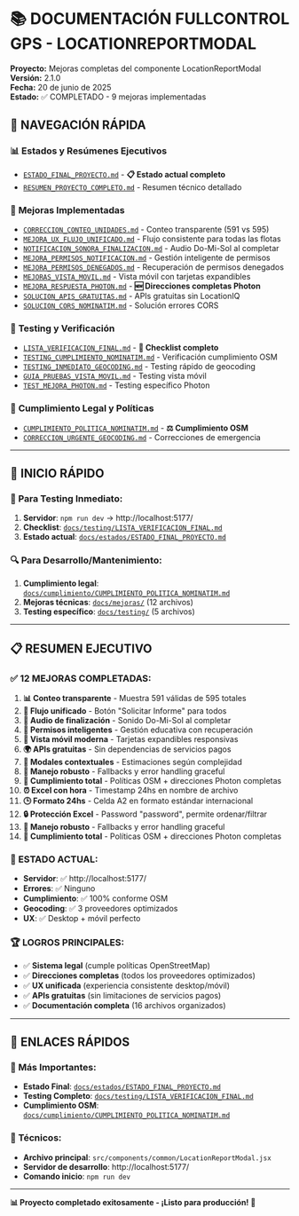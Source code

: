 # 📚 DOCUMENTACIÓN FULLCONTROL GPS - LOCATIONREPORTMODAL

**Proyecto:** Mejoras completas del componente LocationReportModal  
**Versión:** 2.1.0  
**Fecha:** 20 de junio de 2025  
**Estado:** ✅ COMPLETADO - 9 mejoras implementadas

## 🎯 NAVEGACIÓN RÁPIDA

### 📊 **Estados y Resúmenes Ejecutivos**

- [`ESTADO_FINAL_PROYECTO.md`](./docs/estados/ESTADO_FINAL_PROYECTO.md) - **📋 Estado actual completo**
- [`RESUMEN_PROYECTO_COMPLETO.md`](./docs/estados/RESUMEN_PROYECTO_COMPLETO.md) - Resumen técnico detallado

### 🚀 **Mejoras Implementadas**

- [`CORRECCION_CONTEO_UNIDADES.md`](./docs/mejoras/CORRECCION_CONTEO_UNIDADES.md) - Conteo transparente (591 vs 595)
- [`MEJORA_UX_FLUJO_UNIFICADO.md`](./docs/mejoras/MEJORA_UX_FLUJO_UNIFICADO.md) - Flujo consistente para todas las flotas
- [`NOTIFICACION_SONORA_FINALIZACION.md`](./docs/mejoras/NOTIFICACION_SONORA_FINALIZACION.md) - Audio Do-Mi-Sol al completar
- [`MEJORA_PERMISOS_NOTIFICACION.md`](./docs/mejoras/MEJORA_PERMISOS_NOTIFICACION.md) - Gestión inteligente de permisos
- [`MEJORA_PERMISOS_DENEGADOS.md`](./docs/mejoras/MEJORA_PERMISOS_DENEGADOS.md) - Recuperación de permisos denegados
- [`MEJORAS_VISTA_MOVIL.md`](./docs/mejoras/MEJORAS_VISTA_MOVIL.md) - Vista móvil con tarjetas expandibles
- [`MEJORA_RESPUESTA_PHOTON.md`](./docs/mejoras/MEJORA_RESPUESTA_PHOTON.md) - **🆕 Direcciones completas Photon**
- [`SOLUCION_APIS_GRATUITAS.md`](./docs/mejoras/SOLUCION_APIS_GRATUITAS.md) - APIs gratuitas sin LocationIQ
- [`SOLUCION_CORS_NOMINATIM.md`](./docs/mejoras/SOLUCION_CORS_NOMINATIM.md) - Solución errores CORS

### 🧪 **Testing y Verificación**

- [`LISTA_VERIFICACION_FINAL.md`](./docs/testing/LISTA_VERIFICACION_FINAL.md) - **🎯 Checklist completo**
- [`TESTING_CUMPLIMIENTO_NOMINATIM.md`](./docs/testing/TESTING_CUMPLIMIENTO_NOMINATIM.md) - Verificación cumplimiento OSM
- [`TESTING_INMEDIATO_GEOCODING.md`](./docs/testing/TESTING_INMEDIATO_GEOCODING.md) - Testing rápido de geocoding
- [`GUIA_PRUEBAS_VISTA_MOVIL.md`](./docs/testing/GUIA_PRUEBAS_VISTA_MOVIL.md) - Testing vista móvil
- [`TEST_MEJORA_PHOTON.md`](./docs/testing/TEST_MEJORA_PHOTON.md) - Testing específico Photon

### 📜 **Cumplimiento Legal y Políticas**

- [`CUMPLIMIENTO_POLITICA_NOMINATIM.md`](./docs/cumplimiento/CUMPLIMIENTO_POLITICA_NOMINATIM.md) - **⚖️ Cumplimiento OSM**
- [`CORRECCION_URGENTE_GEOCODING.md`](./docs/cumplimiento/CORRECCION_URGENTE_GEOCODING.md) - Correcciones de emergencia

---

## 🚀 INICIO RÁPIDO

### **🎯 Para Testing Inmediato:**

1. **Servidor**: `npm run dev` → http://localhost:5177/
2. **Checklist**: [`docs/testing/LISTA_VERIFICACION_FINAL.md`](./docs/testing/LISTA_VERIFICACION_FINAL.md)
3. **Estado actual**: [`docs/estados/ESTADO_FINAL_PROYECTO.md`](./docs/estados/ESTADO_FINAL_PROYECTO.md)

### **🔍 Para Desarrollo/Mantenimiento:**

1. **Cumplimiento legal**: [`docs/cumplimiento/CUMPLIMIENTO_POLITICA_NOMINATIM.md`](./docs/cumplimiento/CUMPLIMIENTO_POLITICA_NOMINATIM.md)
2. **Mejoras técnicas**: [`docs/mejoras/`](./docs/mejoras/) (12 archivos)
3. **Testing específico**: [`docs/testing/`](./docs/testing/) (5 archivos)

---

## 📋 RESUMEN EJECUTIVO

### **✅ 12 MEJORAS COMPLETADAS:**

1. **📊 Conteo transparente** - Muestra 591 válidas de 595 totales
2. **🔄 Flujo unificado** - Botón "Solicitar Informe" para todos
3. **🔔 Audio de finalización** - Sonido Do-Mi-Sol al completar
4. **🎯 Permisos inteligentes** - Gestión educativa con recuperación
5. **📱 Vista móvil moderna** - Tarjetas expandibles responsivas
6. **🌍 APIs gratuitas** - Sin dependencias de servicios pagos
7. **🎨 Modales contextuales** - Estimaciones según complejidad
8. **🔧 Manejo robusto** - Fallbacks y error handling graceful
9. **📜 Cumplimiento total** - Políticas OSM + direcciones Photon completas
10. **⏰ Excel con hora** - Timestamp 24hs en nombre de archivo
11. **🕒 Formato 24hs** - Celda A2 en formato estándar internacional
12. **🔒 Protección Excel** - Password "password", permite ordenar/filtrar
13. **🔧 Manejo robusto** - Fallbacks y error handling graceful
14. **📜 Cumplimiento total** - Políticas OSM + direcciones Photon completas

### **🎯 ESTADO ACTUAL:**

- **Servidor**: ✅ http://localhost:5177/
- **Errores**: ✅ Ninguno
- **Cumplimiento**: ✅ 100% conforme OSM
- **Geocoding**: ✅ 3 proveedores optimizados
- **UX**: ✅ Desktop + móvil perfecto

### **🏆 LOGROS PRINCIPALES:**

- ✅ **Sistema legal** (cumple políticas OpenStreetMap)
- ✅ **Direcciones completas** (todos los proveedores optimizados)
- ✅ **UX unificada** (experiencia consistente desktop/móvil)
- ✅ **APIs gratuitas** (sin limitaciones de servicios pagos)
- ✅ **Documentación completa** (16 archivos organizados)

---

## 🔗 ENLACES RÁPIDOS

### **🎯 Más Importantes:**

- **Estado Final**: [`docs/estados/ESTADO_FINAL_PROYECTO.md`](./docs/estados/ESTADO_FINAL_PROYECTO.md)
- **Testing Completo**: [`docs/testing/LISTA_VERIFICACION_FINAL.md`](./docs/testing/LISTA_VERIFICACION_FINAL.md)
- **Cumplimiento OSM**: [`docs/cumplimiento/CUMPLIMIENTO_POLITICA_NOMINATIM.md`](./docs/cumplimiento/CUMPLIMIENTO_POLITICA_NOMINATIM.md)

### **🔧 Técnicos:**

- **Archivo principal**: `src/components/common/LocationReportModal.jsx`
- **Servidor de desarrollo**: http://localhost:5177/
- **Comando inicio**: `npm run dev`

---

**📊 Proyecto completado exitosamente - ¡Listo para producción! 🚀**
